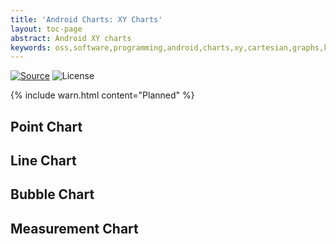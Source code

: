 ```yaml
---
title: 'Android Charts: XY Charts'
layout: toc-page
abstract: Android XY charts
keywords: oss,software,programming,android,charts,xy,cartesian,graphs,kotlin
---
```


[![Source](https://img.shields.io/badge/source-GitHub-blue.svg)](https://github.com/sczerwinski/android-charts)
![License](https://img.shields.io/github/license/sczerwinski/android-charts.svg)

{% include warn.html content="Planned" %}

## Point Chart

## Line Chart

## Bubble Chart

## Measurement Chart
